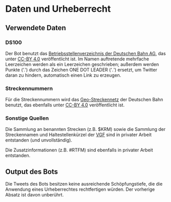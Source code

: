 Daten und Urheberrecht
======================

Verwendete Daten
----------------

### DS100

Der Bot benutzt das [Betriebsstellenverzeichnis der Deutschen Bahn
AG](https://data.deutschebahn.com/dataset/data-betriebsstellen), das
unter [CC-BY 4.0](https://creativecommons.org/licenses/by/4.0/)
veröffentlicht ist. Im Namen auftretende mehrfache Leerzeichen werden
als ein Leerzeichen geschrieben; außerdem werden Punkte ('.') durch das
Zeichen ONE DOT LEADER ('&#x2024;') ersetzt, um Twitter daran zu
hindern, automatisch einen Link zu erzeugen.

### Streckennummern

Für die Streckennummern wird das
[Geo-Streckennetz](https://data.deutschebahn.com/dataset/geo-strecke)
der Deutschen Bahn benutzt, das ebenfalls unter [CC-BY
4.0](https://creativecommons.org/licenses/by/4.0/) veröffentlicht ist.

### Sonstige Quellen

Die Sammlung an benannten Strecken (z.B. $KRM) sowie die Sammlung der
Streckennamen und Haltestellenkürzel der [VGF](https://vgf-ffm.de) sind
in privater Arbeit entstanden (und unvollständig).

Die Zusatzinformationen (z.B. #RTFM) sind ebenfalls in privater Arbeit
entstanden.

Output des Bots
---------------

Die Tweets des Bots besitzen keine ausreichende Schöpfungstiefe, die
die Anwendung eines Urheberrechtes rechtfertigen würden. Der vorherige
Absatz ist davon unberührt.

